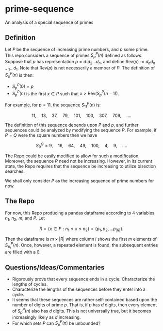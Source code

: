 # prime-sequence
An analysis of a special sequence of primes

## Definition
Let $P$ be the sequence of increasing prime numbers, and $p$ some prime. This repo considers a sequence of primes $S^P_p(n)$ defined as follows. Suppose that $p$ has representation $p = d_1d_2 \dots d_n$, and define $\text{Rev}(p) := d_n d_{n-1} \dots d_1$. Note that $\text{Rev}(p)$ is not necesserily a member of $P$. The definition of $S^P_p(n)$ is then:

- $S^P_p(0) = p$ 
- $S^P_p(n)$ is the first $x \in P$ such that $x > \text{Rev}(S^P_p(n-1))$. 

For example, for $p = 11$, the sequence $S^P_{11}(n)$ is:

$$11, \quad 13, \quad 37, \quad 79, \quad 101, \quad 103, \quad 307, \quad 709, \quad \dots.$$

The definition of this sequence depends upon $P$ and $p$, and further sequences could be analyzed by modifying the sequence $P$. For example, if $P = Q$ were the square numbers then we have

$$S^Q_{9} = 9, \quad 16, \quad 64, \quad 49, \quad 100, \quad 4, \quad 9, \quad \dots.$$

The Repo could be easily modified to allow for such a modification. Moreover, the sequence $P$ need not be increasing. However, in its current state, the Repo requires that the sequence be increasing to utilize bisection searches. 

We shall only consider $P$ as the increasing sequence of prime numbers for now. 

## The Repo
For now, this Repo producing a pandas dataframe according to 4 variables: $n_1$, $n_2$, $m$, and $P$. Let

$$R = \{ x \in P : n_1 \leq x \leq n_2 \} = \{ p_1, p_2, \dots p_{|R|} \}.$$

Then the dataframe is $m \times |R|$ where column $i$ shows the first $m$ elements of $S^P_{p_i}(n)$. Once, however, a repeated element is found, the subsequent entries are filled with a $0$.

## Questions/Ideas/Commentaries
- Rigorously prove that every sequence ends in a cycle. Characterize the lengths of cycles.
- Characterize the lengths of the sequences before they enter into a cycle.
- It seems that these sequences are rather self-contained based upon the number of digits of prime $p$. That is, if $p$ has $d$ digits, then every element of $S^P_p(n)$ also has $d$ digits. This is not universally true, but it becomes increasingly likely as $d$ increasing. 
- For which sets $P$ can $S^P_p(n)$ be unbounded?